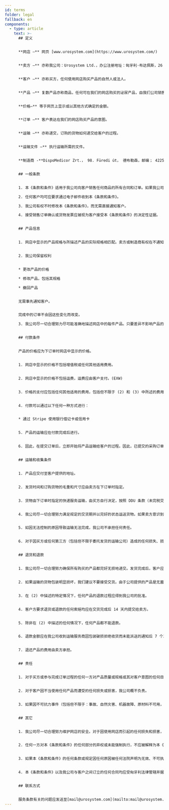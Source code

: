 ```yaml
---
id: terms
folder: legal
fallback: en
components:
  - type: article
    text: >-
      ## 定义


      **网店 –** 网页 [www.urosystem.com](https://www.urosystem.com/)


      **卖方 –** 亦称我公司：Urosystem Ltd.，办公注册地址：匈牙利·布达佩斯，26 Szent István park，邮编：１１３７，欧盟VAT号：HU22923820. 


      **客户 –** 亦称买方，任何使用网店购买产品的自然人或法人。


      **产品 –** 复数产品亦称商品，任何可在我们的网店购买的泌尿产品，由我们公司销售，由客户购买。


      **价格–** 等于网页上显示或以其他方式确定的金额。 


      **订单 –** 客户表达在我们的网店购买产品的意图。 


      **运输 –** 亦称递交，订购的货物如何递交给客户的过程。


      **运输文件 –** 执行运输所需的文件。


      **制造商 -**DispoMedicor Zrt.， 98. Füredi út， 德布勒森，邮编； 4225，匈牙利。  


      ## 一般条款


      1. 本《条款和条件》适用于我公司向客户销售任何商品的所有合同和订单。如果我公司与客户之间签订了任何单独的合同，并且其中包含与本《条款和条件》不同的任何信息，则应适用单独合同中的条款和条件。本《条款和条件》中未在单独合同中详细说明的任何条款和条件也适用于单独合同。

      2. 任何客户均可应要求通过电子邮件收到本《条款和条件》。

      3. 我公司有权不时修改本《条款和条件》，而无需直接通知客户。 

      4. 接受销售订单确认或货物发票应被视为客户接受本《条款和条件》的决定性证据。


      ## 产品信息


      1. 网店中显示的产品规格与所描述产品的实际规格相匹配。卖方或制造商有权在不通知卖方客户的情况下修改规格。我公司尽一切合理努力提供网店中所有产品有关的准确和最新信息。如有疑问，客户可以联系卖方确认。


      2. 我公司保留权利


      * 更改产品的价格

      * 修改产品，包括其规格

      * 撤回产品


      无需事先通知客户。


      完成中的订单不会因这些变化而改变。

      3. 我公司尽一切合理努力尽可能准确地描述网店中的每件产品。只要差异不影响产品的可用性或网店中直接描述的规格，卖方对产品插图与交付产品之间的细微差异不承担任何责任。客户可以联系我公司确认货物的任何详细信息。 


      ## 付款条件


      产品的价格应为下订单时网店中显示的价格。


      1. 网店中显示的价格不包括增值税或任何其他适用费用。


      2. 网店中显示的价格不包括运费，运费应由客户支付。(EXW)


      3. 价格的支付应包括任何其他适用的费用，包括但不限于 (2) 和 (3) 中所述的费用，应在订单确认后立即执行。


      4. 付款可以通过以下任何一种方式进行：


      * 通过 Stripe 使用银行借记卡或信用卡


      5. 产品的运输应在付款完成后进行。


      6. 因此，在提交订单后，立即开始将产品运输给客户的过程。因此，已提交的采购订单无法撤回。 


      ## 运输和收集条件


      1. 产品应交付至客户提供的地址。


      2. 发货时间和订购货物的毛重和尺寸应由卖方在下订单时指定。


      3. 货物由下订单时指定的快递服务运输，由买方自行决定，按照 DDU 条款（未完税交货）订购产品时确定的价格。


      4. 我公司尽一切合理努力满足规定的交货期并以完好的状态运送货物。如果卖方意识到在事先指定的时间段内未能递交货物，则应通知买方。


      5. 如因无法控制的原因导致运输无法完成，我公司不承担任何责任。


      6. 对于因买方或任何第三方（包括但不限于委托发货的运输公司）造成的任何损失、损害或费用，我司不承担任何责任。 


      ## 退货和退款


      1. 我公司尽一切合理努力确保所有购买的产品都完好无损地递交。发货完成后，客户应检查确认产品的数量和状态。


      2. 如果运输的货物包装明显损坏，我们建议不要接受交货。由于公司提供的产品是无菌产品，因此无法更换。  


      3. 在 (2) 中描述的特定情况下，任何产品的退款过程应得到我公司的批准。


      4. 客户方要求退货或退款的任何索赔均应在交货完成后 14 天内提交给卖方。 


      5. 除非在 (2) 中描述的任何情况下，任何产品都不能退款。 


      6. 退款金额应在我公司收到运输服务商因包装破损拒绝收货而未能派送的通知后 7 个工作日内划转，客户银行明细可查询后。


      7. 退还产品的费用由卖方承担。 


      ## 责任


      1. 对于买方或参与完成订单过程的任何一方对产品质量或规格或其对客户意图的任何目的的适用性所产生的任何影响，我公司概不负责。


      2. 对于客户因不当使用任何产品而遭受的任何损失或损害，我公司概不负责。 


      3. 如果因不可抗力事件（包括但不限于：事故、自然灾害、机器故障、原材料不可用，罢工，天灾）导致延迟或未能履行本《条款和条件》中规定的任何义务，我公司不承担任何责任。如果任何延迟持续了我公司认为不合理的时间，或者如果为克服不可抗力事件引起的障碍所做的任何努力是徒劳的，卖方可以终止合同而无需承担任何责任。 


      ## 其它


      1. 我公司尽一切合理努力维护网店的安全。对于因使用网店而引起的任何损失和损害，我公司概不负责。


      2. 任何一方对本《条款和条件》的任何部分的弃权或未能强制执行，不应被解释为本《条款和条件》的其他部分的弃权，也不应被解释为对该条款和条件的同一部分的弃权。


      3. 如果本《条款和条件》的任何条款或规定因任何原因被任何法院声明为无效、不可执行或非法，则本《条款和条件》的其余部分仍应适用。


      4. 本《条款和条件》以及我公司与客户之间订立的任何合同均应受匈牙利法律管辖并据其解释。双方特此服从匈牙利法院的专属管辖权。 


      ## 联系方式


      服务条款有关的问题应发送至[mail@urosystem.com](mailto:mail@urosystem.com)。
---
```

